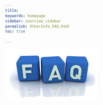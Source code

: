 ```yaml
---
title: 
keywords: homepage
sidebar: overview_sidebar
permalink: OtherInfo_FAQ.html
toc: true

---
```


![Useful links man](images/FAQCube.jpg)



